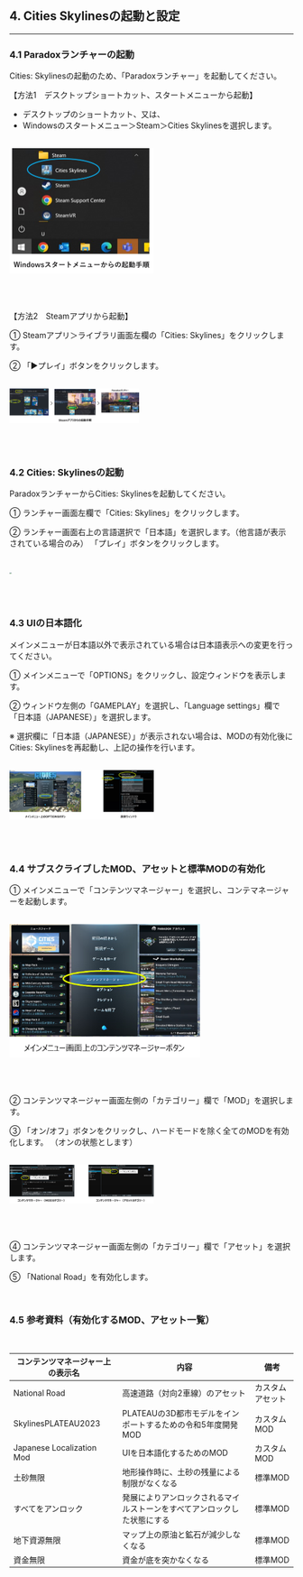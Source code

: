 ## 4. Cities Skylinesの起動と設定

------

### 4.1 Paradoxランチャーの起動

Cities: Skylinesの起動のため、「Paradoxランチャー」を起動してください。

【方法1　デスクトップショートカット、スタートメニューから起動】

- デスクトップのショートカット、又は、
- Windowsのスタートメニュー＞Steam＞Cities Skylinesを選択します。

<br><img src="../resources/userMan/2-1-1-1.png" style="zoom: 25%;" />

<br><br>

【方法2　Steamアプリから起動】

① Steamアプリ＞ライブラリ画面左欄の「Cities: Skylines」をクリックします。

② 「▶プレイ」ボタンをクリックします。

<br><img src="../resources/userMan/2-1-1-2.png" style="zoom:22.5%;" />

<br><br>

### 4.2 Cities: Skylinesの起動

ParadoxランチャーからCities: Skylinesを起動してください。

① ランチャー画面左欄で「Cities: Skylines」をクリックします。

② ランチャー画面右上の言語選択で「日本語」を選択します。（他言語が表示されている場合のみ） 「プレイ」ボタンをクリックします。

<br><img src="../resources/userMan/2-1-2-1.png" style="zoom: 23%;" />

<br><br>

### 4.3 UIの日本語化

メインメニューが日本語以外で表示されている場合は日本語表示への変更を行ってください。

① メインメニューで「OPTIONS」をクリックし、設定ウィンドウを表示します。

② ウィンドウ左側の「GAMEPLAY」を選択し、「Language settings」欄で「日本語（JAPANESE）」を選択します。

※ 選択欄に「日本語（JAPANESE）」が表示されない場合は、MODの有効化後にCities: Skylinesを再起動し、上記の操作を行います。

<br><img src="../resources/userMan/2-1-3-1.png" style="zoom: 25%;" />

<br><br>

### 4.4 サブスクライブしたMOD、アセットと標準MODの有効化

① メインメニューで「コンテンツマネージャー」を選択し、コンテマネージャーを起動します。

<br><img src="../resources/userMan/2-2-1.png" style="zoom: 33%;" />

<br><br>

② コンテンツマネージャー画面左側の「カテゴリー」欄で「MOD」を選択します。

③ 「オン/オフ」ボタンをクリックし、ハードモードを除く全てのMODを有効化します。 （オンの状態とします）

<br><img src="../resources/userMan/2-2-2.png" style="zoom: 25%;" />

<br><br>

④ コンテンツマネージャー画面左側の「カテゴリー」欄で「アセット」を選択します。

⑤ 「National Road」を有効化します。

<br>

### 4.5 参考資料（有効化するMOD、アセット一覧）

<br>

| コンテンツマネージャー上の表示名|内容	|備考|
|--------------------------------|-------------------------------|-----------------------------|
| National Road              	|高速道路（対向2車線）のアセット	|カスタムアセット|
|SkylinesPLATEAU2023	|PLATEAUの3D都市モデルをインポートするための令和5年度開発MOD	|カスタムMOD|
|Japanese Localization Mod |UIを日本語化するためのMOD	|カスタムMOD|
|土砂無限	|地形操作時に、土砂の残量による制限がなくなる	|標準MOD|
|すべてをアンロック	|発展によりアンロックされるマイルストーンをすべてアンロックした状態にする	|標準MOD|
|地下資源無限	|マップ上の原油と鉱石が減少しなくなる	|標準MOD|
|資金無限	|資金が底を突かなくなる	|標準MOD|

<br><br>
